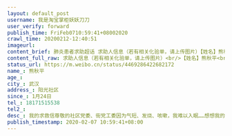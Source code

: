 ```yaml
---
layout: default_post
username: 我是淘宝掌柜妖妖刀刀
user_verify: forward
publish_time: FriFeb0710:59:41+08002020
crawl_time: 20200212-12:40:51
imageurl: 
content_brief: 肺炎患者求助超话 求助人信息（若有相关化验单，请上传图片）【姓名】熊秋平【年龄】【所在城市】武汉【所在小区、社区】阳光社区【患病时间】1月24日【联系方式】18171515538【其他紧急联系人】【病情描述】我的求救信尊敬的社区党委、街党工委：因为气短、发烧、咳嗽，我难以入眠…… ...全文
content_full_raw: 求助人信息（若有相关化验单，请上传图片）<br/>【姓名】熊秋平<br/>【年龄】<br/>【所在城市】武汉<br/>【所在小区、社区】阳光社区<br/>【患病时间】1月24日<br/>【联系方式】18171515538<br/>【其他紧急联系人】<br/>【病情描述】<br/>我的求救信<br/>尊敬的社区党委、街党工委：<br/>因为气短、发烧、咳嗽，我难以入眠……想想我的一生，我无论走到哪里，不管是在职还是退休，我都是做到用一个党员的标准来要求自己，坚守初心，牢记使命，在各个不同阶段发挥一名党员应有的先进模范作用，做到无愧于共产党员的光荣称号。所以我认为，作为党员，我没有辜负党组织对我的培养，我也深深体会到做一名党员的光荣和自豪！<br/>现在，虽然我被莫名其妙地卷进了新冠病毒疫情的疾流，但我同样是坚守一个公民的本分，配合政府应对这场抗击疫情的人民战争！但不幸的是，我也“中招了！”从除夕夜起到至今，突然出现37.4到39.1、多数时间在38度左右的低、中烧发热症状，并伴有咳嗽，8天后就出现气短、气喘的不适症状……发病后，我按照社区统一安排，在家自我隔离，自已吃药，吃药不行又自己排了六天六夜的队，到医院打抗生素针……我这样做，是想能自己克服，尽量自己解决，不麻烦组织。直到2月1号，医生跟我说：“你这大年纪，不能在门疹这样浩了，要赶紧通过社区找街里安排入院治疗。”在这种情况下，我才找童书记、宗书记电话求救。求救后，也引起了两位书记的高度重视，她们也都在帮我紧急反映……但时至今日，却一直都盼不到送医院治疗的音讯，得到的都是些安慰的话语：“在家保重，好好休息！”试想一下，像我这样病魔缠身，又能在家里休息得好吗？<br/>在这期间，为了能抓紧解决入院治疗问题，我自己、我姐姐按照公开的求救电话，该打的全都打了，但最终落实还是到了街道社区。全市一个口径，帮我催街里抓紧解决？！这就是我发病以来自我求治和求救的全部过程。<br/>本来，我是想通过对上的求救解决问题，但上面按“压实属地责任”的要求，将权利全部压实到街道社区，我也只好向社区组织作最终的求救，因为你们才是我能活下来的唯一希望，这也是党和政府授予你们的政治责任！<br/>前天，我按照童书记要求，在中心医院做了核酸检测，但48小时后才能有结果。昨天打完针，我依然气喘吁吁，不能行走，在医院休息一个半小时平静后，我去咨询医生，医生说：“像你这样烧长期不退、又气短气喘、咳嗽、想吐等症状，十四天打针吃药都不见好转，百分之九十五是新冠病毒的症状，如果再拖下去，就会导致心衰，要赶紧想办法！”在这种情况下，童书记，你说我除了找你和街道党组织，我还能去找谁呢？如果向你们也求救无果，那我只能是在家等死了。<br/>童书记，我之所写这封求救信给你，一是向你报告我危重病情的严重性和我的一些真实思想，二是我发病过程的真实记载，三也算是我头脑清醒时的一份遗书……<br/>面对疫情，党中央、国务院对抗击疫情的要求是：“对发热病人，要有一例收治一例，不挪下一个可救治的生命！”而我的遭遇是，至备案求救后，我仅接到一次街道一位女士的电话，问我：“你叫熊秋平吗？我说是，我问她有什么事，她说问一下情况，结果情况没等我说，她就把电话挂了！”这是街道对我病情备案后的回复，只是一毫无内容地说了两句话。社区还真是有人在关心，经常有人向我问候病情，但给我的回答却是：“我们只能给你紧急上报，现在己经把你排在危重病人的前面，我们帮你催上面。”这就是我求救组织后所得到的回复？！<br/>童书记，我知道你们在解决我这个问题上的实际困难，但我从网上和电视上看到其他社区每天都有上面分配下来的病床指标在安排，那为什么我们社区这长时间就没有一个呢？难道真像医生跟我说的“非要等我发展到心律衰竭再送医院，然后再以’经抢救无效，自然死亡’来告慰家属吗？”说心里话，凭我现在的体质，只要收治及时，我完全有信心配合治疗，战胜病魔。但如果像我这样一个明明可以得到救治的大活人，在家被活活拖死，我死不甘心！因为我想活，我完全能活，我更不甘心去做官僚主义，形式主义的殉葬品！为这事，我想了一晚上，理想的结果：明天能有安排送院的消息，只要能得及时治疗，我听从安排；不好的结果，还是要我好好休息，在家等死！如果真是这样，那我也只能听天由命了！但是，值得在信中提醒的是，如果我这次因此遭遇不测，我想：真实的过程都表述在这封求救信里，我家属、我姐姐，还有阳光社区业委会，一定会将我死亡的真象上报给中纪委、国务院的，我相信，作为党员，作为公民，党和政府会为我作主的！<br/>童书记，我再次请求你要重视我的病情，明天无论核酸结果如何，望你都要千方百计帮我解决求医困难！否则，后果不堪设想！<br/>一个病魔缠身的党员：熊秋平(18171515538)2020.2.6清晨<adata-url="http://t.cn/RxmyPUG"href="http://weibo.com/p/100101B2094655D56DA0F44998"data-hide=""><spanclass='url-icon'><imgstyle='width:1rem;height:1rem'src='https://h5.sinaimg.cn/upload/2015/09/25/3/timeline_card_small_location_default.png'></span><spanclass="surl-text">武汉·阳光花园(新湾五路)</span></a>
status_url: https://m.weibo.cn/status/4469286422682172
name_: 熊秋平
age_: 
city_: 武汉
address_: 阳光社区
since_: 1月24日
tel_: 18171515538
tel2_: 
desc_: 我的求救信尊敬的社区党委、街党工委因为气短、发烧、咳嗽，我难以入眠……想想我的一生，我无论走到哪里，不管是在职还是退休，我都是做到用一个党员的标准来要求自己，坚守初心，牢记使命，在各个不同阶段发挥一名党员应有的先进模范作用，做到无愧于共产党员的光荣称号。所以我认为，作为党员，我没有辜负党组织对我的培养，我也深深体会到做一名党员的光荣和自豪！现在，虽然我被莫名其妙地卷进了新冠病毒疫情的疾流，但我同样是坚守一个公民的本分，配合政府应对这场抗击疫情的人民战争！但不幸的是，我也“中招了！”从除夕夜起到至今，突然出现37.4到39.1、多数时间在38度左右的低、中烧发热症状，并伴有咳嗽，8天后就出现气短、气喘的不适症状……发病后，我按照社区统一安排，在家自我隔离，自已吃药，吃药不行又自己排了六天六夜的队，到医院打抗生素针……我这样做，是想能自己克服，尽量自己解决，不麻烦组织。直到2月1号，医生跟我说“你这大年纪，不能在门疹这样浩了，要赶紧通过社区找街里安排入院治疗。”在这种情况下，我才找童书记、宗书记电话求救。求救后，也引起了两位书记的高度重视，她们也都在帮我紧急反映……但时至今日，却一直都盼不到送医院治疗的音讯，得到的都是些安慰的话语“在家保重，好好休息！”试想一下，像我这样病魔缠身，又能在家里休息得好吗？在这期间，为了能抓紧解决入院治疗问题，我自己、我姐姐按照公开的求救电话，该打的全都打了，但最终落实还是到了街道社区。全市一个口径，帮我催街里抓紧解决？！这就是我发病以来自我求治和求救的全部过程。本来，我是想通过对上的求救解决问题，但上面按“压实属地责任”的要求，将权利全部压实到街道社区，我也只好向社区组织作最终的求救，因为你们才是我能活下来的唯一希望，这也是党和政府授予你们的政治责任！前天，我按照童书记要求，在中心医院做了核酸检测，但48小时后才能有结果。昨天打完针，我依然气喘吁吁，不能行走，在医院休息一个半小时平静后，我去咨询医生，医生说“像你这样烧长期不退、又气短气喘、咳嗽、想吐等症状，十四天打针吃药都不见好转，百分之九十五是新冠病毒的症状，如果再拖下去，就会导致心衰，要赶紧想办法！”在这种情况下，童书记，你说我除了找你和街道党组织，我还能去找谁呢？如果向你们也求救无果，那我只能是在家等死了。童书记，我之所写这封求救信给你，一是向你报告我危重病情的严重性和我的一些真实思想，二是我发病过程的真实记载，三也算是我头脑清醒时的一份遗书……面对疫情，党中央、国务院对抗击疫情的要求是“对发热病人，要有一例收治一例，不挪下一个可救治的生命！”而我的遭遇是，至备案求救后，我仅接到一次街道一位女士的电话，问我“你叫熊秋平吗？我说是，我问她有什么事，她说问一下情况，结果情况没等我说，她就把电话挂了！”这是街道对我病情备案后的回复，只是一毫无内容地说了两句话。社区还真是有人在关心，经常有人向我问候病情，但给我的回答却是“我们只能给你紧急上报，现在己经把你排在危重病人的前面，我们帮你催上面。”这就是我求救组织后所得到的回复？！童书记，我知道你们在解决我这个问题上的实际困难，但我从网上和电视上看到其他社区每天都有上面分配下来的病床指标在安排，那为什么我们社区这长时间就没有一个呢？难道真像医生跟我说的“非要等我发展到心律衰竭再送医院，然后再以’经抢救无效，自然死亡’来告慰家属吗？”说心里话，凭我现在的体质，只要收治及时，我完全有信心配合治疗，战胜病魔。但如果像我这样一个明明可以得到救治的大活人，在家被活活拖死，我死不甘心！因为我想活，我完全能活，我更不甘心去做官僚主义，形式主义的殉葬品！为这事，我想了一晚上，理想的结果明天能有安排送院的消息，只要能得及时治疗，我听从安排；不好的结果，还是要我好好休息，在家等死！如果真是这样，那我也只能听天由命了！但是，值得在信中提醒的是，如果我这次因此遭遇不测，我想真实的过程都表述在这封求救信里，我家属、我姐姐，还有阳光社区业委会，一定会将我死亡的真象上报给中纪委、国务院的，我相信，作为党员，作为公民，党和政府会为我作主的！童书记，我再次请求你要重视我的病情，明天无论核酸结果如何，望你都要千方百计帮我解决求医困难！否则，后果不堪设想！一个病魔缠身的党员熊秋平(18171515538)2020.2.6清晨<adata-url="http//t.cn/RxmyPUG"href="http//weibo.com/p/100101B2094655D56DA0F44998"data-hide=""><spanclass='url-icon'><imgstyle='width1rem;height1rem'src='https//h5.sinaimg.cn/upload/2015/09/25/3/timeline_card_small_location_default.png'></span><spanclass="surl-text">武汉·阳光花园(新湾五路)</span></a>
publish_timestamp: 2020-02-07 10:59:41+08:00
---
```

